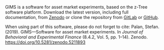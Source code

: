 
GIMS is a software for asset market experiments, based on the z-Tree software platform. 
Download the latest version, including full documentation, from [Zenodo](https://doi.org/10.5281/zenodo.3901043) or clone the repository from [GitLab](https://spalan@gitlab.com/spalan/GIMS.git) or [GitHub](https://github.com/stpalan/GIMS).

When using part of this software, please do not forget to cite:
Palan, Stefan. (2019). GIMS—Software for asset market experiments. In *Journal of Behavioral and Experimental Finance* (8.4.2, Vol. 5, pp. 1–14). Zenodo. https://doi.org/10.5281/zenodo.5211893
